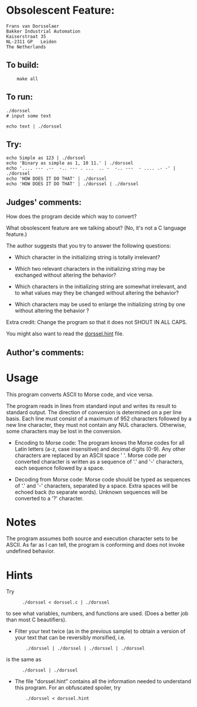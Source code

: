 # Obsolescent Feature:

    Frans van Dorsselaer
    Bakker Industrial Automation
    Kaiserstraat 35
    NL-2311 GP   Leiden
    The Netherlands

## To build:

        make all

## To run:

	./dorssel
	# input some text

	echo text | ./dorssel

## Try:

	echo Simple as 123 | ./dorssel
	echo 'Binary as simple as 1, 10 11.' | ./dorssel
	echo '.... --- .--  -.. --- . ...  .. -  -.. ---  - .... .- -' | ./dorssel
	echo 'HOW DOES IT DO THAT' | ./dorssel
	echo 'HOW DOES IT DO THAT' | ./dorssel | ./dorssel

## Judges' comments:

How does the program decide which way to convert?

What obsolescent feature are we talking about?  (No, it's not a
C language feature.)

The author suggests that you try to answer the following questions:

- Which character in the initializing string is totally irrelevant?

- Which two relevant characters in the initializing string may be exchanged
without altering the behavior?

- Which characters in the initializing string are somewhat irrelevant, and to
what values may they be changed without altering the behavior?

- Which characters may be used to enlarge the initializing string by one without
altering the behavior ?


Extra credit: Change the program so that it does not SHOUT IN ALL CAPS.

You might also want to read the [dorssel.hint](dorssel.hint) file.

## Author's comments:

Usage
=====

This program converts ASCII to Morse code, and vice versa.

The program reads in lines from standard input and writes its result to
standard output.  The direction of conversion is determined on a per
line basis.  Each line must consist of a maximum of 952 characters
followed by a new line character, they must not contain any NUL
characters.  Otherwise, some characters may be lost in the conversion.

- Encoding to Morse code: The program knows the Morse codes for all Latin
letters (a-z, case insensitive) and decimal digits (0-9).  Any other characters
are replaced by an ASCII space ' '.  Morse code per converted character is
written as a sequence of '.' and '-' characters, each sequence followed by a
space.

- Decoding from Morse code: Morse code should be typed as sequences of '.' and
'-' characters, separated by a space.  Extra spaces will be echoed back (to
separate words).  Unknown sequences will be converted to a '?' character.

Notes
=====

The program assumes both source and execution character sets to be
ASCII.  As far as I can tell, the program is conforming and does not
invoke undefined behavior.

Hints
=====

Try

          ./dorssel < dorssel.c | ./dorssel

to see what variables, numbers, and functions are used.  (Does a
better job than most C beautifiers).

- Filter your text twice (as in the previous sample) to obtain a version of your
text that can be reversibly morsified, i.e.

          ./dorssel | ./dorssel | ./dorssel | ./dorssel

is the same as

          ./dorssel | ./dorssel

- The file "dorssel.hint" contains all the information needed to understand this
program.  For an obfuscated spoiler, try

          ./dorssel < dorssel.hint 
